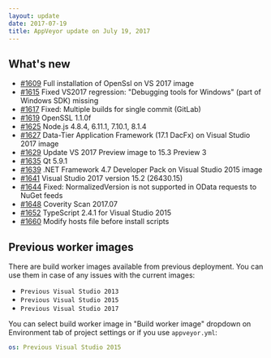 ```yaml
---
layout: update
date: 2017-07-19
title: AppVeyor update on July 19, 2017
---
```


## What's new

* [#1609](https://github.com/appveyor/ci/issues/1609) Full installation of OpenSsl on VS 2017 image
* [#1615](https://github.com/appveyor/ci/issues/1615) Fixed VS2017 regression: "Debugging tools for Windows" (part of Windows SDK) missing
* [#1617](https://github.com/appveyor/ci/issues/1617) Fixed: Multiple builds for single commit (GitLab)
* [#1619](https://github.com/appveyor/ci/issues/1619) OpenSSL 1.1.0f
* [#1625](https://github.com/appveyor/ci/issues/1625) Node.js 4.8.4, 6.11.1, 7.10.1, 8.1.4
* [#1627](https://github.com/appveyor/ci/issues/1627) Data-Tier Application Framework (17.1 DacFx) on Visual Studio 2017 image
* [#1629](https://github.com/appveyor/ci/issues/1629) Update VS 2017 Preview image to 15.3 Preview 3
* [#1635](https://github.com/appveyor/ci/issues/1635) Qt 5.9.1
* [#1639](https://github.com/appveyor/ci/issues/1639) .NET Framework 4.7 Developer Pack on Visual Studio 2015 image
* [#1641](https://github.com/appveyor/ci/issues/1641) Visual Studio 2017 version 15.2 (26430.15)
* [#1644](https://github.com/appveyor/ci/issues/1644) Fixed: NormalizedVersion is not supported in OData requests to NuGet feeds
* [#1648](https://github.com/appveyor/ci/issues/1648) Coverity Scan 2017.07
* [#1652](https://github.com/appveyor/ci/issues/1652) TypeScript 2.4.1 for Visual Studio 2015
* [#1660](https://github.com/appveyor/ci/issues/1660) Modify hosts file before install scripts


## Previous worker images

There are build worker images available from previous deployment. You can use them in case of any issues with the current images:

* `Previous Visual Studio 2013`
* `Previous Visual Studio 2015`
* `Previous Visual Studio 2017`

You can select build worker image in "Build worker image" dropdown on Environment tab of project settings or if you use `appveyor.yml`:

```yaml
os: Previous Visual Studio 2015
```
